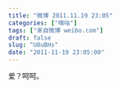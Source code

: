 ```yaml
---
title: "微博 2011.11.19 23:05"
categories: ["嘀咕"]
tags: ["来自微博 weibo.com"]
draft: false
slug: "U8uBHs"
date: "2011-11-19 23:05:00"
---
```


<p>爱？呵呵。 ​​​​</p>
